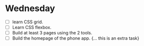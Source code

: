 # Wednesday

- [ ] learn CSS grid.
- [ ] Learn CSS flexbox.
- [ ] Build at least 3 pages using the 2 tools.
- [ ] Build the homepage of the phone app. {... this is an extra task}